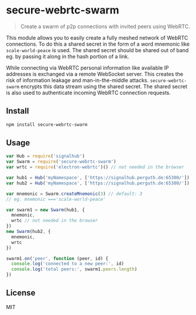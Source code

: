 # secure-webrtc-swarm

> Create a swarm of p2p connections with invited peers using WebRTC.

This module allows you to easily create a fully meshed network of WebRTC connections. To do this a shared secret in the form of a word mnemonic like `scale-world-peace` is used. The shared secret should be shared out of band eg. by passing it along in the hash portion of a link.

While connecting via WebRTC personal information like available IP addresses is exchanged via a remote WebSocket server. This creates the risk of information leakage and man-in-the-middle attacks. `secure-webrtc-swarm` encrypts this data stream using the shared secret. The shared secret is also used to authenticate incoming WebRTC connection requests.

## Install

```sh
npm install secure-webrtc-swarm
```

## Usage

```js
var Hub = require('signalhub')
var Swarm = require('secure-webrtc-swarm')
var wrtc = require('electron-webrtc')() // not needed in the browser

var hub1 = Hub('myNamespace', ['https://signalhub.perguth.de:65300/'])
var hub2 = Hub('myNamespace', ['https://signalhub.perguth.de:65300/'])

var mnemonic = Swarm.createMnemonic(3) // default: 3
// eg. mnemonic ==='scale-world-peace'

var swarm1 = new Swarm(hub1, {
  mnemonic,
  wrtc // not needed in the browser
})
new Swarm(hub2, {
  mnemonic,
  wrtc
})

swarm1.on('peer', function (peer, id) {
  console.log('connected to a new peer:', id)
  console.log('total peers:', swarm1.peers.length)
})
```

## License

MIT
